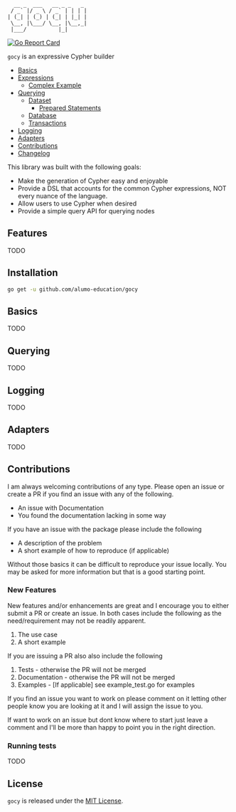 ```
  __ _  ___   __ _ _   _
 / _` |/ _ \ / _` | | | |
| (_| | (_) | (_| | |_| |
 \__, |\___/ \__, |\__,_|
 |___/          |_|
```
[![Go Report Card](https://goreportcard.com/badge/github.com/alumo-education/gocy)](https://goreportcard.com/report/github.com/alumo-education/gocy)

`gocy` is an expressive Cypher builder

* [Basics](#basics)
* [Expressions](#expressions)
    * [Complex Example](#complex-example)
* [Querying](#querying)
    * [Dataset](#dataset)
        * [Prepared Statements](#dataset_prepared)
    * [Database](#database)
    * [Transactions](#transactions)
* [Logging](#logging)
* [Adapters](#adapters)
* [Contributions](#contributions)
* [Changelog](https://github.com/doug-martin/goqu/tree/master/HISTORY.md)

This library was built with the following goals:

* Make the generation of Cypher easy and enjoyable
* Provide a DSL that accounts for the common Cypher expressions, NOT every nuance of the language.
* Allow users to use Cypher when desired
* Provide a simple query API for querying nodes

## Features

TODO


## Installation

```sh
go get -u github.com/alumo-education/gocy
```


<a name="basics"></a>
## Basics

TODO

<a name="querying"></a>
## Querying

TODO

<a name="logging"></a>
## Logging

TODO

<a name="adapters"></a>
## Adapters

TODO

<a name="contributions"></a>
## Contributions

I am always welcoming contributions of any type. Please open an issue or create a PR if you find an issue with any of the following.

* An issue with Documentation
* You found the documentation lacking in some way

If you have an issue with the package please include the following

* A description of the problem
* A short example of how to reproduce (if applicable)

Without those basics it can be difficult to reproduce your issue locally. You may be asked for more information but that is a good starting point.

### New Features

New features and/or enhancements are great and I encourage you to either submit a PR or create an issue. In both cases include the following as the need/requirement may not be readily apparent.

1. The use case
2. A short example

If you are issuing a PR also also include the following

1. Tests - otherwise the PR will not be merged
2. Documentation - otherwise the PR will not be merged
3. Examples - [If applicable] see example_test.go for examples

If you find an issue you want to work on please comment on it letting other people know you are looking at it and I will assign the issue to you.

If want to work on an issue but dont know where to start just leave a comment and I'll be more than happy to point you in the right direction.

### Running tests

TODO

## License

`gocy` is released under the [MIT License](http://www.opensource.org/licenses/MIT).
